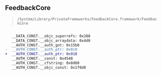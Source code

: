 ## FeedbackCore

> `/System/Library/PrivateFrameworks/FeedbackCore.framework/FeedbackCore`

```diff

   __DATA_CONST.__objc_superrefs: 0x288
   __DATA_CONST.__objc_arraydata: 0x4d0
   __AUTH_CONST.__auth_got: 0x15b8
-  __AUTH_CONST.__auth_ptr: 0x8c0
+  __AUTH_CONST.__auth_ptr: 0x918
   __AUTH_CONST.__const: 0x4548
   __AUTH_CONST.__cfstring: 0x8d80
   __AUTH_CONST.__objc_const: 0x1f0d0

```
